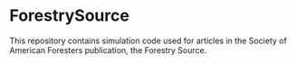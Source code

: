 # ForestrySource

This repository contains simulation code used for articles in the Society of American Foresters publication, the Forestry Source. 
